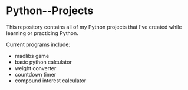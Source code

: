 # Python--Projects
This repository contains all of my Python projects that I’ve created while learning or practicing Python. 

Current programs include:
- madlibs game
- basic python calculator
- weight converter
- countdown timer
- compound interest calculator
